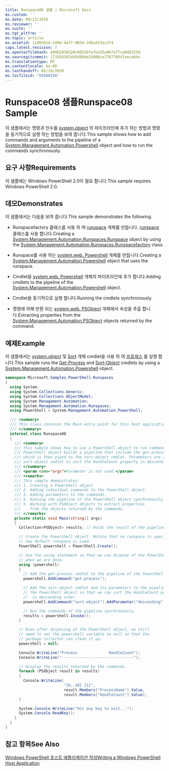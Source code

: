 ```yaml
---
title: Runspace08 샘플 | Microsoft Docs
ms.custom: ''
ms.date: 09/13/2016
ms.reviewer: ''
ms.suite: ''
ms.tgt_pltfrm: ''
ms.topic: article
ms.assetid: 1100d91d-249d-4af7-9854-2d6a423ac2f4
caps.latest.revision: 7
ms.openlocfilehash: e99b2936520c00150fe7ba55a9b7ef7ca8d63258
ms.sourcegitcommit: 173556307d45d88de31086ce776770547eece64c
ms.translationtype: MT
ms.contentlocale: ko-KR
ms.lasthandoff: 05/19/2020
ms.locfileid: "83560256"
---
```

# <a name="runspace08-sample"></a><span data-ttu-id="1125d-102">Runspace08 샘플</span><span class="sxs-lookup"><span data-stu-id="1125d-102">Runspace08 Sample</span></span>

<span data-ttu-id="1125d-103">이 샘플에서는 명령과 인수를 [system.object](/dotnet/api/system.management.automation.powershell) 의 파이프라인에 추가 하는 방법과 명령을 동기적으로 실행 하는 방법을 보여 줍니다.</span><span class="sxs-lookup"><span data-stu-id="1125d-103">This sample shows how to add commands and arguments to the pipeline of a [System.Management.Automation.Powershell](/dotnet/api/system.management.automation.powershell) object and how to run the commands synchronously.</span></span>

## <a name="requirements"></a><span data-ttu-id="1125d-104">요구 사항</span><span class="sxs-lookup"><span data-stu-id="1125d-104">Requirements</span></span>

<span data-ttu-id="1125d-105">이 샘플에는 Windows PowerShell 2.0이 필요 합니다.</span><span class="sxs-lookup"><span data-stu-id="1125d-105">This sample requires Windows PowerShell 2.0.</span></span>

## <a name="demonstrates"></a><span data-ttu-id="1125d-106">데모</span><span class="sxs-lookup"><span data-stu-id="1125d-106">Demonstrates</span></span>

<span data-ttu-id="1125d-107">이 샘플에서는 다음을 보여 줍니다.</span><span class="sxs-lookup"><span data-stu-id="1125d-107">This sample demonstrates the following.</span></span>

- <span data-ttu-id="1125d-108">Runspacefactory 클래스를 사용 하 여 [runspace](/dotnet/api/System.Management.Automation.Runspaces.Runspace) 개체를 만듭니다. [runspace](/dotnet/api/System.Management.Automation.Runspaces.RunspaceFactory) 클래스를 사용 합니다.</span><span class="sxs-lookup"><span data-stu-id="1125d-108">Creating a [System.Management.Automation.Runspaces.Runspace](/dotnet/api/System.Management.Automation.Runspaces.Runspace) object by using the [System.Management.Automation.Runspaces.Runspacefactory](/dotnet/api/System.Management.Automation.Runspaces.RunspaceFactory) class.</span></span>

- <span data-ttu-id="1125d-109">Runspace를 사용 하는 [system.web. Powershell](/dotnet/api/system.management.automation.powershell) 개체를 만듭니다.</span><span class="sxs-lookup"><span data-stu-id="1125d-109">Creating a [System.Management.Automation.Powershell](/dotnet/api/system.management.automation.powershell) object that uses the runspace.</span></span>

- <span data-ttu-id="1125d-110">Cmdlet을 [system.web. Powershell](/dotnet/api/system.management.automation.powershell) 개체의 파이프라인에 추가 합니다.</span><span class="sxs-lookup"><span data-stu-id="1125d-110">Adding cmdlets to the pipeline of the [System.Management.Automation.Powershell](/dotnet/api/system.management.automation.powershell) object.</span></span>

- <span data-ttu-id="1125d-111">Cmdlet을 동기적으로 실행 합니다.</span><span class="sxs-lookup"><span data-stu-id="1125d-111">Running the cmdlets synchronously.</span></span>

- <span data-ttu-id="1125d-112">명령에 의해 반환 되는 [system.web. PSObject](/dotnet/api/System.Management.Automation.PSObject) 개체에서 속성을 추출 합니다.</span><span class="sxs-lookup"><span data-stu-id="1125d-112">Extracting properties from the [System.Management.Automation.PSObject](/dotnet/api/System.Management.Automation.PSObject) objects returned by the command.</span></span>

## <a name="example"></a><span data-ttu-id="1125d-113">예제</span><span class="sxs-lookup"><span data-stu-id="1125d-113">Example</span></span>

<span data-ttu-id="1125d-114">이 샘플에서는 [system.object](/dotnet/api/system.management.automation.powershell) 및 [Sort](/powershell/module/Microsoft.PowerShell.Utility/Sort-Object) 개체 cmdlet을 사용 하 여 [프로세스](/powershell/module/Microsoft.PowerShell.Management/Get-Process) 를 실행 합니다.</span><span class="sxs-lookup"><span data-stu-id="1125d-114">This sample runs the [Get-Process](/powershell/module/Microsoft.PowerShell.Management/Get-Process) and [Sort-Object](/powershell/module/Microsoft.PowerShell.Utility/Sort-Object) cmdlets by using a [System.Management.Automation.Powershell](/dotnet/api/system.management.automation.powershell) object.</span></span>

```csharp
namespace Microsoft.Samples.PowerShell.Runspaces
{
  using System;
  using System.Collections.Generic;
  using System.Collections.ObjectModel;
  using System.Management.Automation;
  using System.Management.Automation.Runspaces;
  using PowerShell = System.Management.Automation.PowerShell;

  /// <summary>
  /// This class contains the Main entry point for this host application.
  /// </summary>
  internal class Runspace08
  {
    /// <summary>
    /// This sample shows how to use a PowerShell object to run commands. The
    /// PowerShell object builds a pipeline that include the get-process cmdlet,
    /// which is then piped to the sort-object cmdlet. Parameters are added to the
    /// sort-object cmdlet to sort the HandleCount property in descending order.
    /// </summary>
    /// <param name="args">Parameter is not used.</param>
    /// <remarks>
    /// This sample demonstrates:
    /// 1. Creating a PowerShell object
    /// 2. Adding individual commands to the PowerShell object.
    /// 3. Adding parameters to the commands.
    /// 4. Running the pipeline of the PowerShell object synchronously.
    /// 5. Working with PSObject objects to extract properties
    ///    from the objects returned by the commands.
    /// </remarks>
    private static void Main(string[] args)
    {
      Collection<PSObject> results; // Holds the result of the pipeline execution.

      // Create the PowerShell object. Notice that no runspace is specified so a
      // new default runspace is used.
      PowerShell powershell = PowerShell.Create();

      // Use the using statement so that we can dispose of the PowerShell object
      // when we are done.
      using (powershell)
      {
        // Add the get-process cmdlet to the pipeline of the PowerShell object.
        powershell.AddCommand("get-process");

        // Add the sort-object cmdlet and its parameters to the pipeline of
        // the PowerShell object so that we can sort the HandleCount property
        //  in descending order.
        powershell.AddCommand("sort-object").AddParameter("descending").AddParameter("property", "handlecount");

        // Run the commands of the pipeline synchronously.
        results = powershell.Invoke();
      }

      // Even after disposing of the PowerShell object, we still
      // need to set the powershell variable to null so that the
      // garbage collector can clean it up.
      powershell = null;

      Console.WriteLine("Process              HandleCount");
      Console.WriteLine("--------------------------------");

      // Display the results returned by the commands.
      foreach (PSObject result in results)
      {
        Console.WriteLine(
                          "{0,-20} {1}",
                          result.Members["ProcessName"].Value,
                          result.Members["HandleCount"].Value);
      }

      System.Console.WriteLine("Hit any key to exit...");
      System.Console.ReadKey();
    }
  }
}
```

## <a name="see-also"></a><span data-ttu-id="1125d-115">참고 항목</span><span class="sxs-lookup"><span data-stu-id="1125d-115">See Also</span></span>

[<span data-ttu-id="1125d-116">Windows PowerShell 호스트 애플리케이션 작성</span><span class="sxs-lookup"><span data-stu-id="1125d-116">Writing a Windows PowerShell Host Application</span></span>](./writing-a-windows-powershell-host-application.md)
